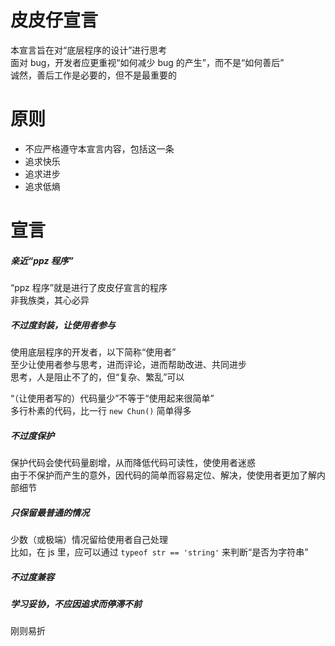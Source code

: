 # 皮皮仔宣言
本宣言旨在对“底层程序的设计”进行思考  
面对 bug，开发者应更重视“如何减少 bug 的产生”，而不是“如何善后”  
诚然，善后工作是必要的，但不是最重要的  

# 原则
+ 不应严格遵守本宣言内容，包括这一条
+ 追求快乐
+ 追求进步
+ 追求低熵

# 宣言
##### 亲近“ppz 程序”
“ppz 程序”就是进行了皮皮仔宣言的程序  
非我族类，其心必异  

##### 不过度封装，让使用者参与  
使用底层程序的开发者，以下简称“使用者”  
至少让使用者参与思考，进而评论，进而帮助改进、共同进步  
思考，人是阻止不了的，但“复杂、繁乱”可以  

“（让使用者写的）代码量少”不等于“使用起来很简单”  
多行朴素的代码，比一行 ```new Chun()``` 简单得多  

##### 不过度保护
保护代码会使代码量剧增，从而降低代码可读性，使使用者迷惑  
由于不保护而产生的意外，因代码的简单而容易定位、解决，使使用者更加了解内部细节  

##### 只保留最普通的情况
少数（或极端）情况留给使用者自己处理  
比如，在 js 里，应可以通过 ```typeof str == 'string'``` 来判断“是否为字符串”  

##### 不过度兼容

##### 学习妥协，不应因追求而停滞不前
刚则易折
